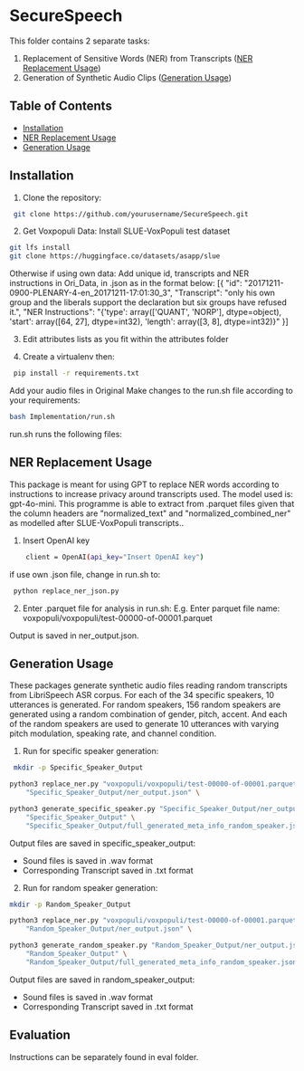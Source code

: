 # SecureSpeech
This folder contains 2 separate tasks:
1. Replacement of Sensitive Words (NER) from Transcripts ([NER Replacement Usage](#replacement))
2. Generation of Synthetic Audio Clips ([Generation Usage](#generation))

## Table of Contents
- [Installation](#installation)
- [NER Replacement Usage](#replacement)
- [Generation Usage](#generation)

## Installation
1. Clone the repository:
```bash
 git clone https://github.com/yourusername/SecureSpeech.git
```

2. Get Voxpopuli Data:
Install SLUE-VoxPopuli test dataset
```bash
git lfs install
git clone https://huggingface.co/datasets/asapp/slue

```
Otherwise if using own data: 
Add unique id, transcripts and NER instructions in Ori_Data, in .json as in the format below:
[{
    "id": "20171211-0900-PLENARY-4-en_20171211-17:01:30_3", 
    "Transcript": "only his own group and the liberals support the declaration but six groups have refused it.",
    "NER Instructions": "{'type': array(['QUANT', 'NORP'], dtype=object), 'start': array([64, 27], dtype=int32), 'length': array([3, 8], dtype=int32)}"
}]

3. Edit attributes lists as you fit within the attributes folder

4. Create a virtualenv then:
```bash
 pip install -r requirements.txt
```
Add your audio files in Original
Make changes to the run.sh file according to your requirements:

```bash
bash Implementation/run.sh
```
run.sh runs the following files:

## NER Replacement Usage
This package is meant for using GPT to replace NER words according to instructions to increase privacy around transcripts used. The model used is: gpt-4o-mini. This programme is able to extract from .parquet files given that the column headers are "normalized_text" and "normalized_combined_ner" as modelled after SLUE-VoxPopuli transcripts..
1. Insert OpenAI key 
```bash
    client = OpenAI(api_key="Insert OpenAI key")
```

if use own .json file, change in run.sh to: 
```bash
 python replace_ner_json.py
```

2. Enter .parquet file for analysis in run.sh:
E.g. Enter parquet file name: voxpopuli/voxpopuli/test-00000-of-00001.parquet

Output is saved in ner_output.json.

## Generation Usage
These packages generate synthetic audio files reading random transcripts from LibriSpeech ASR corpus. For each of the 34 specific speakers, 10 utterances is generated. For random speakers, 156 random speakers are generated using a random combination of gender, pitch, accent. And each of the random speakers are used to generate 10 utterances with varying pitch modulation, speaking rate, and channel condition. 

1. Run for specific speaker generation: 
```bash
 mkdir -p Specific_Speaker_Output

python3 replace_ner.py "voxpopuli/voxpopuli/test-00000-of-00001.parquet" \
	"Specific_Speaker_Output/ner_output.json" \

python3 generate_specific_speaker.py "Specific_Speaker_Output/ner_output.json" \
	"Specific_Speaker_Output" \
	"Specific_Speaker_Output/full_generated_meta_info_random_speaker.json" \
```
Output files are saved in specific_speaker_output:
- Sound files is saved in .wav format 
- Corresponding Transcript saved in .txt format

2. Run for random speaker generation:
```bash
mkdir -p Random_Speaker_Output

python3 replace_ner.py "voxpopuli/voxpopuli/test-00000-of-00001.parquet" \
	"Random_Speaker_Output/ner_output.json" \

python3 generate_random_speaker.py "Random_Speaker_Output/ner_output.json" \
	"Random_Speaker_Output" \
	"Random_Speaker_Output/full_generated_meta_info_random_speaker.json" \
```
Output files are saved in random_speaker_output:
- Sound files is saved in .wav format 
- Corresponding Transcript saved in .txt format


## Evaluation
Instructions can be separately found in eval folder. 
